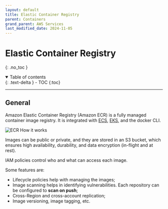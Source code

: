 ```yaml
---
layout: default
title: Elastic Container Registry
parent: Containers
grand_parent: AWS Services
last_modified_date: 2024-11-05
---
```


# Elastic Container Registry
{: .no_toc }

<details open markdown="block">
  <summary>
    Table of contents
  </summary>
  {: .text-delta }
- TOC
{:toc}
</details>

---

## General

Amazon Elastic Container Registry (Amazon ECR) is a fully managed container image registry. It is integrated with [ECS](./ecs.html), [EKS](./eks.html), and the docker CLI.

![ECR How it works](https://d1.awsstatic.com/legal/AmazonElasticContainerRegistry/Product-Page-Diagram_Amazon-ECR.2f9e7f26ef78f4dc6f058f7eeb07cf696f6951c1.png)

Images can be public or private, and they are stored in an S3 bucket, which ensures high availability, durability, and data encryption (in-flight and at rest).

IAM policies control who and what can access each image.

Some features are:

- Lifecycle policies help with managing the images;
- Image scanning helps in identifying vulnerabilities. Each repository can be configured to **scan on push**;
- Cross-Region and cross-account replication;
- Image versioning, image tagging, etc.
